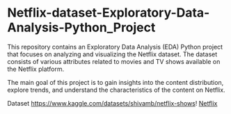 # Netflix-dataset-Exploratory-Data-Analysis-Python_Project


This repository contains an Exploratory Data Analysis (EDA) Python project that focuses on analyzing and visualizing the Netflix dataset. The dataset consists of various attributes related to movies and TV shows available on the Netflix platform.

The main goal of this project is to gain insights into the content distribution, explore trends, and understand the characteristics of the content on Netflix.

Dataset
https://www.kaggle.com/datasets/shivamb/netflix-shows!
[Netflix](https://github.com/ParvathyJayan/Netflix-dataset-Exploratory-Data-Analysis-Python_Project/assets/137706415/8d177a61-e235-40c3-bb1f-fb968d21afc7)
